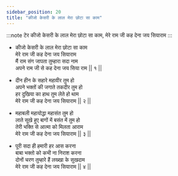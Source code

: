 ```yaml
---
sidebar_position: 20
title: "कीजो केसरी के लाल मेरा छोटा सा काम"
---
```


:::note टेर
कीजो केसरी के लाल मेरा छोटा सा काम, मेरे राम जी कह देना जय सियाराम
:::

- कीजो केसरी के लाल मेरा छोटा सा काम <br/>
मेरे राम जी कह देना जय सियाराम <br/>
मैं राम संग जापता तुम्हारा सदा नाम <br/>
अपने राम जी से कह देना जय सिया राम 	|| १ || 

- दीन हीन के सहारे महावीर तुम हो <br/>
अपने भक्तों की जगाते तकदीर तुम हो <br/>
हर दुखिया का हाथ तुम लेते हो थाम <br/>
मेरे राम जी कह देना जय सियाराम 		|| २ || 

- महाबली महायोद्धा महासंत तुम हो <br/>
लाते सूखे हुए बागों में बसंत में तुम हो <br/>
तेरी भक्ति से आत्मा को मिलता आराम <br/>
मेरे राम जी कह देना जय सियाराम 		|| ३ || 

- पूरी सदा ही हमारी हर आस करना <br/>
बाबा भक्तो को कभी ना निराश करना <br/>
दोनों चरण तुम्हारे हैं लख्खा के सुखदाम <br/>
मेरे राम जी कह देना जय सियाराम 		|| ४ || 
